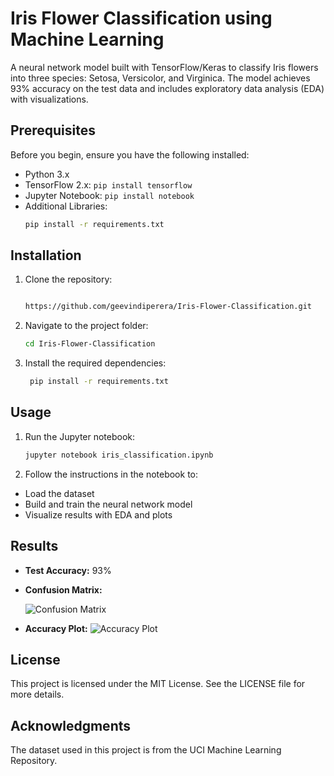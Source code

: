 # Iris Flower Classification using Machine Learning

A neural network model built with TensorFlow/Keras to classify Iris flowers into three species: Setosa, Versicolor, and Virginica. The model achieves 93% accuracy on the test data and includes exploratory data analysis (EDA) with visualizations.

## Prerequisites
Before you begin, ensure you have the following installed:

- Python 3.x  
- TensorFlow 2.x: `pip install tensorflow`  
- Jupyter Notebook: `pip install notebook`  
- Additional Libraries:  
  ```bash
  pip install -r requirements.txt

## Installation
1. Clone the repository:
    ```bash

   https://github.com/geevindiperera/Iris-Flower-Classification.git

3. Navigate to the project folder:
    ```bash
   cd Iris-Flower-Classification

4. Install the required dependencies:
    ```bash
     pip install -r requirements.txt

## Usage
1. Run the Jupyter notebook:
   ```bash
   jupyter notebook iris_classification.ipynb

3. Follow the instructions in the notebook to:
- Load the dataset
- Build and train the neural network model
- Visualize results with EDA and plots

## Results
- **Test Accuracy:** 93%
- **Confusion Matrix:**

  ![Confusion Matrix](images/confusion_matrix.png)

- **Accuracy Plot:**
  ![Accuracy Plot](images/accuracy_plot.png)

## License
This project is licensed under the MIT License. See the LICENSE file for more details.

## Acknowledgments
The dataset used in this project is from the UCI Machine Learning Repository.
